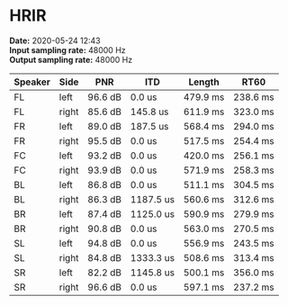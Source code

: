 # HRIR

**Date:** 2020-05-24 12:43  
**Input sampling rate:** 48000 Hz  
**Output sampling rate:** 48000 Hz  

| Speaker   | Side   | PNR     | ITD       | Length   | RT60     |
|-----------|--------|---------|-----------|----------|----------|
| FL        | left   | 96.6 dB | 0.0 us    | 479.9 ms | 238.6 ms |
| FL        | right  | 85.6 dB | 145.8 us  | 611.9 ms | 323.0 ms |
| FR        | left   | 89.0 dB | 187.5 us  | 568.4 ms | 294.0 ms |
| FR        | right  | 95.5 dB | 0.0 us    | 517.5 ms | 254.4 ms |
| FC        | left   | 93.2 dB | 0.0 us    | 420.0 ms | 256.1 ms |
| FC        | right  | 93.9 dB | 0.0 us    | 571.9 ms | 258.3 ms |
| BL        | left   | 86.8 dB | 0.0 us    | 511.1 ms | 304.5 ms |
| BL        | right  | 86.3 dB | 1187.5 us | 560.6 ms | 312.6 ms |
| BR        | left   | 87.4 dB | 1125.0 us | 590.9 ms | 279.9 ms |
| BR        | right  | 90.8 dB | 0.0 us    | 563.0 ms | 270.5 ms |
| SL        | left   | 94.8 dB | 0.0 us    | 556.9 ms | 243.5 ms |
| SL        | right  | 84.8 dB | 1333.3 us | 508.6 ms | 313.4 ms |
| SR        | left   | 82.2 dB | 1145.8 us | 500.1 ms | 356.0 ms |
| SR        | right  | 96.6 dB | 0.0 us    | 597.1 ms | 237.2 ms |